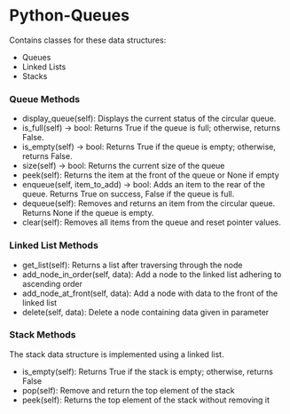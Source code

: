 # Python-Queues
Contains classes for these data structures:

- Queues 
- Linked Lists 
- Stacks 

### Queue Methods

- display_queue(self): Displays the current status of the circular queue.
- is_full(self) -> bool: Returns True if the queue is full; otherwise, returns False.
- is_empty(self) -> bool: Returns True if the queue is empty; otherwise, returns False.
- size(self) -> bool: Returns the current size of the queue
- peek(self): Returns the item at the front of the queue or None if empty
- enqueue(self, item_to_add) -> bool: Adds an item to the rear of the queue. Returns True on success, False if the queue is full.
- dequeue(self): Removes and returns an item from the circular queue. Returns None if the queue is empty.
- clear(self): Removes all items from the queue and reset pointer values.

### Linked List Methods

- get_list(self): Returns a list after traversing through the node
- add_node_in_order(self, data): Add a node to the linked list adhering to ascending order 
- add_node_at_front(self, data): Add a node with data to the front of the linked list 
- delete(self, data): Delete a node containing data given in parameter

### Stack Methods 

The stack data structure is implemented using a linked list.

- is_empty(self): Returns True if the stack is empty; otherwise, returns False
- pop(self): Remove and return the top element of the stack 
- peek(self): Returns the top element of the stack without removing it
